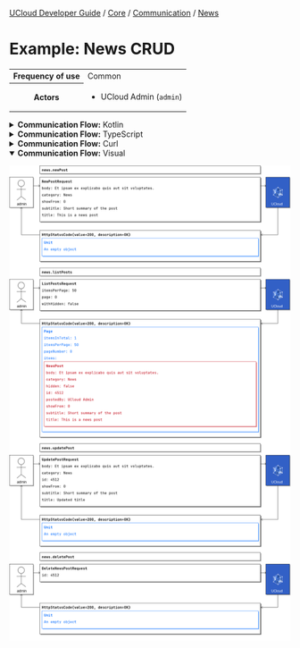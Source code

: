 [UCloud Developer Guide](/docs/developer-guide/README.md) / [Core](/docs/developer-guide/core/README.md) / [Communication](/docs/developer-guide/core/communication/README.md) / [News](/docs/developer-guide/core/communication/news.md)

# Example: News CRUD

<table>
<tr><th>Frequency of use</th><td>Common</td></tr>
<tr>
<th>Actors</th>
<td><ul>
<li>UCloud Admin (<code>admin</code>)</li>
</ul></td>
</tr>
</table>
<details>
<summary>
<b>Communication Flow:</b> Kotlin
</summary>

```kotlin
News.newPost.call(
    NewPostRequest(
        body = "Et ipsam ex explicabo quis aut sit voluptates.", 
        category = "News", 
        hideFrom = null, 
        showFrom = 0, 
        subtitle = "Short summary of the post", 
        title = "This is a news post", 
    ),
    admin
).orThrow()

/*
Unit
*/
News.listPosts.call(
    ListPostsRequest(
        filter = null, 
        itemsPerPage = 50, 
        page = 0, 
        withHidden = false, 
    ),
    admin
).orThrow()

/*
Page(
    items = listOf(NewsPost(
        body = "Et ipsam ex explicabo quis aut sit voluptates.", 
        category = "News", 
        hidden = false, 
        hideFrom = null, 
        id = 4512, 
        postedBy = "UCloud Admin", 
        showFrom = 0, 
        subtitle = "Short summary of the post", 
        title = "This is a news post", 
    )), 
    itemsInTotal = 1, 
    itemsPerPage = 50, 
    pageNumber = 0, 
)
*/
News.updatePost.call(
    UpdatePostRequest(
        body = "Et ipsam ex explicabo quis aut sit voluptates.", 
        category = "News", 
        hideFrom = null, 
        id = 4512, 
        showFrom = 0, 
        subtitle = "Short summary of the post", 
        title = "Updated title", 
    ),
    admin
).orThrow()

/*
Unit
*/
News.deletePost.call(
    DeleteNewsPostRequest(
        id = 4512, 
    ),
    admin
).orThrow()

/*
Unit
*/
```


</details>

<details>
<summary>
<b>Communication Flow:</b> TypeScript
</summary>

```typescript
// Authenticated as admin
await callAPI(NewsApi.newPost(
    {
        "title": "This is a news post",
        "subtitle": "Short summary of the post",
        "body": "Et ipsam ex explicabo quis aut sit voluptates.",
        "showFrom": 0,
        "category": "News",
        "hideFrom": null
    }
);

/*
{
}
*/
await callAPI(NewsApi.listPosts(
    {
        "filter": null,
        "withHidden": false,
        "page": 0,
        "itemsPerPage": 50
    }
);

/*
{
    "itemsInTotal": 1,
    "itemsPerPage": 50,
    "pageNumber": 0,
    "items": [
        {
            "id": 4512,
            "title": "This is a news post",
            "subtitle": "Short summary of the post",
            "body": "Et ipsam ex explicabo quis aut sit voluptates.",
            "postedBy": "UCloud Admin",
            "showFrom": 0,
            "hideFrom": null,
            "hidden": false,
            "category": "News"
        }
    ]
}
*/
await callAPI(NewsApi.updatePost(
    {
        "id": 4512,
        "title": "Updated title",
        "subtitle": "Short summary of the post",
        "body": "Et ipsam ex explicabo quis aut sit voluptates.",
        "showFrom": 0,
        "hideFrom": null,
        "category": "News"
    }
);

/*
{
}
*/
await callAPI(NewsApi.deletePost(
    {
        "id": 4512
    }
);

/*
{
}
*/
```


</details>

<details>
<summary>
<b>Communication Flow:</b> Curl
</summary>

```bash
# ------------------------------------------------------------------------------------------------------
# $host is the UCloud instance to contact. Example: 'http://localhost:8080' or 'https://cloud.sdu.dk'
# $accessToken is a valid access-token issued by UCloud
# ------------------------------------------------------------------------------------------------------

# Authenticated as admin
curl -XPUT -H "Authorization: Bearer $accessToken" -H "Content-Type: content-type: application/json; charset=utf-8" "$host/api/news/post" -d '{
    "title": "This is a news post",
    "subtitle": "Short summary of the post",
    "body": "Et ipsam ex explicabo quis aut sit voluptates.",
    "showFrom": 0,
    "category": "News",
    "hideFrom": null
}'


# {
# }

curl -XGET -H "Authorization: Bearer $accessToken" "$host/api/news/list?withHidden=false&page=0&itemsPerPage=50" 

# {
#     "itemsInTotal": 1,
#     "itemsPerPage": 50,
#     "pageNumber": 0,
#     "items": [
#         {
#             "id": 4512,
#             "title": "This is a news post",
#             "subtitle": "Short summary of the post",
#             "body": "Et ipsam ex explicabo quis aut sit voluptates.",
#             "postedBy": "UCloud Admin",
#             "showFrom": 0,
#             "hideFrom": null,
#             "hidden": false,
#             "category": "News"
#         }
#     ]
# }

curl -XPOST -H "Authorization: Bearer $accessToken" -H "Content-Type: content-type: application/json; charset=utf-8" "$host/api/news/update" -d '{
    "id": 4512,
    "title": "Updated title",
    "subtitle": "Short summary of the post",
    "body": "Et ipsam ex explicabo quis aut sit voluptates.",
    "showFrom": 0,
    "hideFrom": null,
    "category": "News"
}'


# {
# }

curl -XDELETE -H "Authorization: Bearer $accessToken" -H "Content-Type: content-type: application/json; charset=utf-8" "$host/api/news/delete" -d '{
    "id": 4512
}'


# {
# }

```


</details>

<details open>
<summary>
<b>Communication Flow:</b> Visual
</summary>

![](/docs/diagrams/news_create-read-update-delete.png)

</details>


